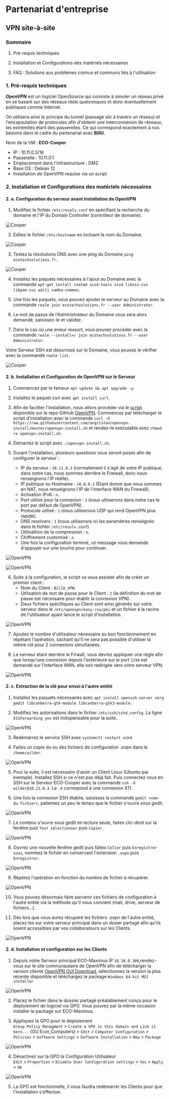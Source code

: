 # Partenariat d'entreprise

## VPN site-à-site

### Sommaire

1. Pré-requis techniques

2. Installation et Configurations des matériels nécessaires

3. FAQ : Solutions aux problèmes connus et communs liés à l'utilisation

### **1. Pré-requis techniques**

**_OpenVPN_** est un logiciel OpenSource qui consiste à simuler un réseau privé en se basant sur des réseaux réels quelconques et donc éventuellement publiques comme Internet.

On utilisera ainsi le principe du tunnel (passage sûr à travers un réseau) et l'encapsulation de protocoles afin d'obtenir une interconnexion de réseaux, les extrémités étant des passerelles. Ce qui correspond exactement à nos besoins dans le cadre du partenariat avec **BillU**.

Nom de la VM : **ECO-Cooper**
* IP : 10.11.0.3/16
* Passerelle : 10.11.0.1
* Emplacement dans l'infrastructure : DMZ
* Base OS : Debian 12
* Installation de OpenVPN requise via un script

### **2. Installation et Configurations des matériels nécessaires**

#### 2. a. Configuration du serveur avant Installation de OpenVPN

1. Modifiez le fichier `/etc/resolv.conf` en spécifiant la recherche du domaine et l'IP du Domain Controller (contrôleur de domaine).

![Cooper](/ressource/S16/cooper/Cooper_01.PNG)

2. Editez le fichier `/etc/hostname` en incluant le nom du Domaine.

![Cooper](/ressource/S16/cooper/Cooper_02.PNG)

3. Testez la résolutions DNS avec une ping du Domaine `ping ecotechsolutions.fr`.

![Cooper](/ressource/S16/cooper/Cooper_03.PNG)

4. Installez les paquets nécessaires à l'ajout au Domaine avec la commande `apt-get install realmd sssd-tools sssd libnss-sss libpam-sss adcli samba-common`.

5. Une fois les paquets, vous pouvez ajouter le serveur au Domaine avec la commande `realm join ecotechsolutions.fr --user Administrator`.

6. Le mot de passe de l'Administrateur du Domaine vous sera alors demandé, saisissez-le et validez.

7. Dans le cas où une erreur ressort, vous pouvez procéder avec la commande `realm --install=/ join ecotechsolutions.fr --user Administrator`.

Votre Serveur SSH est désormais sur le Domaine, vous pouvez le vérifier avec la commande `realm list`.

![Cooper](/ressource/S16/cooper/Cooper_04.PNG)

#### 2. b. Installation et Configuration de OpenVPN sur le Serveur

1. Commencez par le fameux `apt update && apt upgrade -y`.

2. Installez le paquet curl avec `apt install curl`.

3. Afin de faciliter l'installation, nous allons procéder via le [script](https://github.com/angristan/openvpn-install/blob/master/openvpn-install.sh) disponible sur le repo GitHub [OpenVPN](https://github.com/angristan/openvpn-install/tree/master). Commencez par télécharger le script d'installation avec la commande `curl -O https://raw.githubusercontent.com/angristan/openvpn-install/master/openvpn-install.sh` et rendez-le exécutable avec `chmod +x openvpn-install.sh`.

4. Démarrez le script avec `./openvpn-install.sh`.

5. Durant l'installation, plusieurs questions vous seront posés afin de configurer le serveur :
    * IP du serveur : `10.11.0.3` (normalement il s'agit de votre IP publique, dans notre cas, nous sommes derrière le Firewall, donc nous renseignons l'IP réèlle).  
    * IP publique ou Hostname : `10.0.0.3` (Etant donné que nous sommes en NAT, nous renseignons l'IP de l'interface WAN du Firewall).  
    * Activation IPv6 : `n`.  
    * Port utilisé pour la connexion : `1` (nous utiliserons dans notre cas le port par défaut de OpenVPN).  
    * Protocole utilisé : `1` (nous utiliserons UDP qui rend OpenVPN plus rapide).  
    * DNS resolvers : `1` (nous utiliserons ici les paramètres renseignés dans le fichier `/etc/resolv.conf`).
    * Utilisattion de la compression : `n`.
    * Chiffrement customisé : `n`.
    * Une fois la configuration terminé, un message vous demande d'appuyer sur une touche pour continuer.

![OpenVPN](/ressource/S16/cooper/OpenVPN_01.PNG)

![OpenVPN](/ressource/S16/cooper/OpenVPN_02.PNG)

6. Suite à la configuration, le script va vous assister afin de créer un premier client :
    * Nom du Client : `BillU_VPN`.
    * Utilisation de mot de passe pour le Client : `2` (la définition du mot de passe est nécessaire pour établir la connexion VPN).
    * Deux fichiers spécifiques au Client sont ainsi générés sur votre serveur dans le `/etc/openvpn/easy-rsa/pki` et un fichier à la racine de l'utilisateur ayant lancé le script d'installation.

![OpenVPN](/ressource/S16/cooper/OpenVPN_03.PNG)

7. Ajoutez le nombre d'utilisateur nécessaire au bon fonctionnement en répétant l'opération, sachant qu'il ne sera pas possible d'utiliser la même clé pour 2 connexions simultanées.

8. Le serveur étant derrière le Firwall, vous devrez appliquer une règle afin que lorsqu'une connexion depuis l'extérieure sur le port `1194` est demandé sur l'interface WAN, elle soit redirigée vers votre serveur VPN.

![OpenVPN](/ressource/S16/cooper/OpenVPN_FW.PNG)

#### 2. c. Extraction de la clé pour envoi à l'autre entité

1. Installez les paquets nécessaires avec `apt install openssh-server xorg gedit libcanberra-gtk-module libcanberra-gtk3-module`.

2. Modifiez les autorisations dans le fichier `/etc/ssh/sshd_config`. La ligne `X11Forwarding yes` est indispensable pour la suite.

![OpenVPN](/ressource/S16/cooper/OpenVPN_04.PNG)

3. Redémarrez le service SSH avec `systemctl restart sshd`.

4. Faites un copie du ou des fichiers de configuration .ovpn dans le `/home/wilder`.

![OpenVPN](/ressource/S16/cooper/OpenVPN_05.PNG)

5. Pour la suite, il est nécessaire d'avoir un Client Linux (Ubuntu par exemple). Installez SSH si ce n'est pas déjà fait. Puis connectez vous en SSH sur le Serveur ECO-Cooper avec la commande `ssh -X wilder@10.11.0.3`. Le `-X` correspond à une connexion X11.

6. Une fois la connexion SSH établie, saisissez la commande `gedit <nom-du-fichier>`, patientez un peu le temps que le fichier s'ouvre sous gedit.

![OpenVPN](/ressource/S16/cooper/OpenVPN_CLI_01.PNG)

7. Le contenu s'ouvre sous gedit en lecture seule, faites clic-droit sur la fenêtre puis `Tout sélectionner` puis `Copier`.

![OpenVPN](/ressource/S16/cooper/OpenVPN_CLI_02.PNG)

8. Ouvrez une nouvelle fenêtre gedit puis faites `Coller` puis `Enregistrer sous`, nommez le fichier en conservant l'extension `.ovpn` puis `Enregistrer`.

![OpenVPN](/ressource/S16/cooper/OpenVPN_CLI_03.PNG)

9. Répétez l'opération en fonction du nombre de fichier à récupérer.

![OpenVPN](/ressource/S16/cooper/OpenVPN_CLI_04.PNG)

10. Vous pouvez désormais faire parvenir ces fichiers de configuration à l'autre entité via la méthode qu'il vous convient (mail, drive, serveur de fichiers...).

11. Dès lors que vous aurez récupéré les fichiers .ovpn de l'autre entité, placez les sur votre serveur principal dans un dosier partagé afin qu'ils soient accessibles par vos collaborateurs sur les Clients.

![OpenVPN](/ressource/S16/cooper/OpenVPN_Share.PNG)

#### 2. d. Installation et configuration sur les Clients

1. Depuis notre Serveur principal ECO-Maximus IP `10.10.8.100`,rendez-vous sur le site communautaire de OpenVPN afin de télécharger la version cliente [OpenVPN GUI Download](https://openvpn.net/community-downloads/), sélectionnez la version la plus récente disponible et téléchargez le package `Windows 64-bit MSI installer`

![OpenVPN](/ressource/S16/cooper/OpenVPN_DLL.PNG)

2. Placez le fichier dans le dossier partagé préalablement conçu pour le déploiement de logiciel via GPO. Vous pouvez par la même occasion installer le package sur ECO-Maximus.

3. Appliquez la GPO pour le déploiement  
`Group Policy Managment` > `Create a GPO in this domain and Link it here...` (OU Ecot_Computers) > `Edit` > `Computer Configuration` > `Policies` > `Software Settings` > `Software Installation` > `New` > `Package`

![OpenVPN](/ressource/S16/cooper/OpenVPN_GPO_01.PNG)

4. Désactivez sur la GPO la Configuration Utilisateur  
`Edit` > `Properties` > `Disable User Configuration settings` > `Yes` > `Apply` > `OK`

![OpenVPN](/ressource/S16/cooper/OpenVPN_GPO_02.PNG)

5. La GPO est fonctionnelle, il vous faudra redémarrer les Clients pour que l'installation s'effectue.


